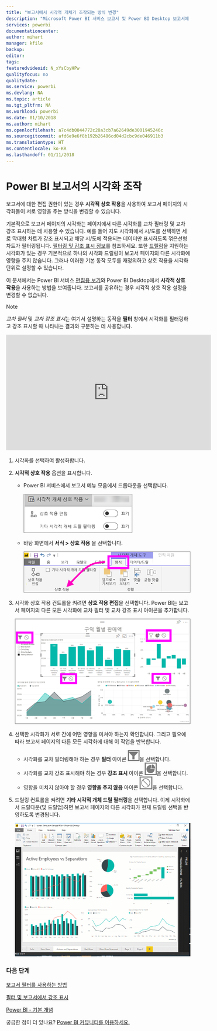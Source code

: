 ```yaml
---
title: "보고서에서 시각적 개체가 조작되는 방식 변경"
description: "Microsoft Power BI 서비스 보고서 및 Power BI Desktop 보고서에 시각적 상호 작용을 설정하는 방법에 대한 설명서입니다."
services: powerbi
documentationcenter: 
author: mihart
manager: kfile
backup: 
editor: 
tags: 
featuredvideoid: N_xYsCbyHPw
qualityfocus: no
qualitydate: 
ms.service: powerbi
ms.devlang: NA
ms.topic: article
ms.tgt_pltfrm: NA
ms.workload: powerbi
ms.date: 01/10/2018
ms.author: mihart
ms.openlocfilehash: a7c4db0044772c28a3cb7a62649de3001945246c
ms.sourcegitcommit: afd6e9e6f8b192b26486cd04d2cbc9de046911b3
ms.translationtype: HT
ms.contentlocale: ko-KR
ms.lasthandoff: 01/11/2018
---
```

# <a name="visualization-interactions-in-a-power-bi-report"></a>Power BI 보고서의 시각화 조작
보고서에 대한 편집 권한이 있는 경우 **시각적 상호 작용**을 사용하여 보고서 페이지의 시각화들이 서로 영향을 주는 방식을 변경할 수 있습니다. 

기본적으로 보고서 페이지의 시각화는 페이지에서 다른 시각화를 교차 필터링 및 교차 강조 표시하는 데 사용할 수 있습니다.
예를 들어 지도 시각화에서 시/도를 선택하면 세로 막대형 차트가 강조 표시되고 해당 시/도에 적용되는 데이터만 표시하도록 꺾은선형 차트가 필터링됩니다.
[필터링 및 강조 표시 정보](power-bi-reports-filters-and-highlighting.md)를 참조하세요. 또한 [드릴링](power-bi-visualization-drill-down.md)을 지원하는 시각화가 있는 경우 기본적으로 하나의 시각화 드릴링이 보고서 페이지의 다른 시각화에 영향을 주지 않습니다. 그러나 이러한 기본 동작 모두를 재정의하고 상호 작용을 시각화 단위로 설정할 수 있습니다.

이 문서에서는 Power BI 서비스 [편집용 보기](service-interact-with-a-report-in-editing-view.md)와 Power BI Desktop에서 **시각적 상호 작용**을 사용하는 방법을 보여줍니다. 보고서를 공유하는 경우 시각적 상호 작용 설정을 변경할 수 없습니다.

> [!NOTE]
> *교차 필터* 및 *교차 강조 표시*는 여기서 설명하는 동작을 **필터** 창에서 시각화를 필터링하고 강조 표시할 때 나타나는 결과와 구분하는 데 사용합니다.  
> 
> 

<iframe width="560" height="315" src="https://www.youtube.com/embed/N_xYsCbyHPw?list=PL1N57mwBHtN0JFoKSR0n-tBkUJHeMP2cP" frameborder="0" allowfullscreen></iframe>

1. 시각화를 선택하여 활성화합니다.  
2. **시각적 상호 작용** 옵션을 표시합니다.
    - Power BI 서비스에서 보고서 메뉴 모음에서 드롭다운을 선택합니다.

       ![](media/service-reports-visual-interactions/power-bi-visual-interaction.png)

    - 바탕 화면에서 **서식 > 상호 작용** 을 선택합니다.

        ![](media/service-reports-visual-interactions/pbi-visual-interaction-desktop.png)

3. 시각화 상호 작용 컨트롤을 켜려면 **상호 작용 편집**을 선택합니다. Power BI는 보고서 페이지의 다른 모든 시각화에 교차 필터 및 교차 강조 표시 아이콘을 추가합니다.
   
    ![](media/service-reports-visual-interactions/power-bi-icons-on.png)
3. 선택한 시각화가 서로 간에 어떤 영향을 미쳐야 하는지 확인합니다.  그리고 필요에 따라 보고서 페이지의 다른 모든 시각화에 대해 이 작업을 반복합니다.
   
   * 시각화를 교차 필터링해야 하는 경우 **필터** 아이콘 ![](media/service-reports-visual-interactions/pbi-filter-icon-outlined.png)을 선택합니다.
   * 시각화를 교차 강조 표시해야 하는 경우 **강조 표시** 아이콘 ![](media/service-reports-visual-interactions/pbi-highlight-icon-outlined.png)을 선택합니다.
   * 영향을 미치지 않아야 할 경우 **영향을 주지 않음** 아이콘 ![](media/service-reports-visual-interactions/pbi-noimpact-icon-outlined.png)을 선택합니다.

4. 드릴링 컨트롤을 켜려면 **기타 시각적 개체 드릴 필터링**을 선택합니다.  이제 시각화에서 드릴다운(및 드릴업)하면 보고서 페이지의 다른 시각화가 현재 드릴링 선택을 반영하도록 변경됩니다. 

   ![](media/service-reports-visual-interactions/drill2.gif)

### <a name="next-steps"></a>다음 단계
[보고서 필터를 사용하는 방법](power-bi-how-to-report-filter.md)

[필터 및 보고서에서 강조 표시](power-bi-reports-filters-and-highlighting.md)

[Power BI - 기본 개념](service-basic-concepts.md)

궁금한 점이 더 있나요? [Power BI 커뮤니티를 이용하세요.](http://community.powerbi.com/)

